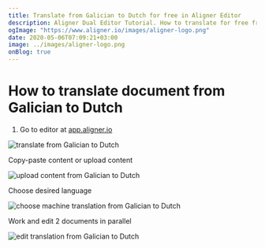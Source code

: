 ```yaml
---
title: Translate from Galician to Dutch for free in Aligner Editor
description: Aligner Dual Editor Tutorial. How to translate for free from Galician to Dutch. Aligner is multilingual document management platform. 
ogImage: "https://www.aligner.io/images/aligner-logo.png"
date: 2020-05-06T07:09:21+03:00
image: ../images/aligner-logo.png
onBlog: true
---
```


# How to translate document from Galician to Dutch

1. Go to editor at [app.aligner.io](https://app.aligner.io "Aligner App web page")

![translate from Galician to Dutch](../aligner-blank-editor.png "translate from Galician to Dutch")

Copy-paste content or upload content

![upload content from Galician to Dutch](../aligner-uploaded-document.png "upload content from Galician to Dutch")

Choose desired language

![choose machine translation from Galician to Dutch](../aligner-language-dropdown.png "choose machine translation from Galician to Dutch")

Work and edit 2 documents in parallel

![edit translation from Galician to Dutch](../aligner-double-sitded-editor.png "edit translation from Galician to Dutch")

